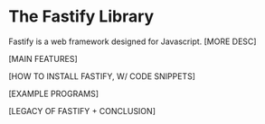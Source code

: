 # The Fastify Library
Fastify is a web framework designed for Javascript. [MORE DESC]

[MAIN FEATURES]

[HOW TO INSTALL FASTIFY, W/ CODE SNIPPETS]

[EXAMPLE PROGRAMS]

[LEGACY OF FASTIFY + CONCLUSION]
